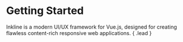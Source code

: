 # Getting Started
Inkline is a modern UI/UX framework for Vue.js, designed for creating flawless content-rich responsive web applications. { .lead }
